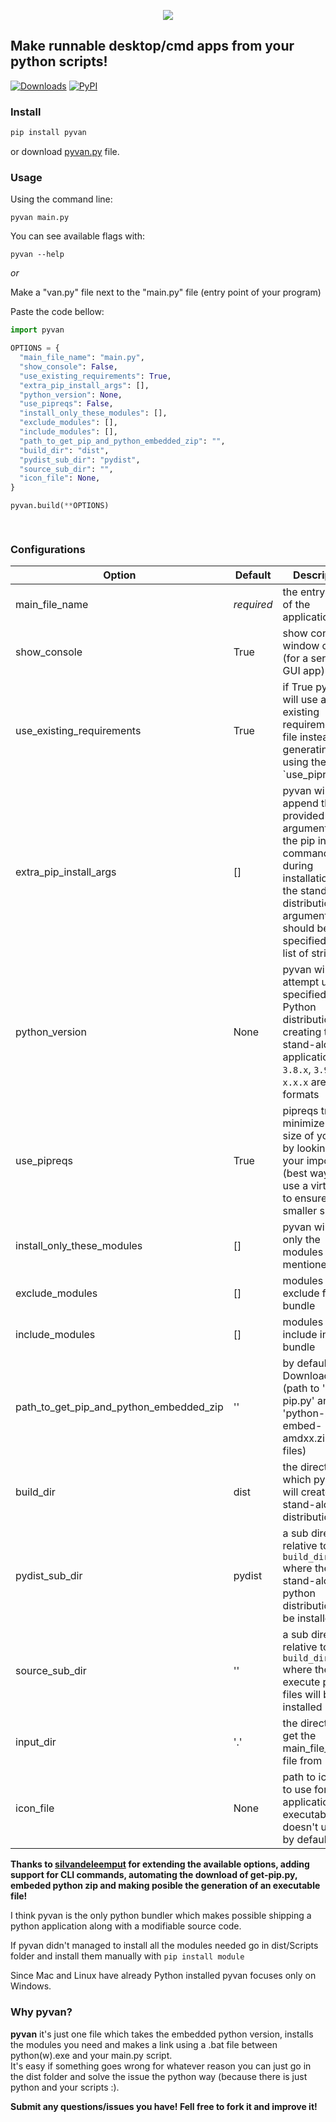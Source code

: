 <p align="center">
  <img src="pyvan.png">
</p>

<p align="center">
  <h2> Make runnable desktop/cmd apps from your python scripts!</h2>
</p>


[![Downloads](https://pepy.tech/badge/pyvan)](https://pepy.tech/project/pyvan) [![PyPI](https://img.shields.io/pypi/v/pyvan?color=blue)](https://pypi.org/project/pyvan/)


### Install
```py
pip install pyvan
```
or download [pyvan.py](https://raw.githubusercontent.com/ClimenteA/pyvan/master/src/pyvan.py) file.

### Usage

Using the command line:

`pyvan main.py`

You can see available flags with:

`pyvan --help`

*or*

Make a "van.py" file next to the "main.py" file (entry point of your program) 

Paste the code bellow:

```py
import pyvan

OPTIONS = {
  "main_file_name": "main.py",
  "show_console": False,
  "use_existing_requirements": True,
  "extra_pip_install_args": [],
  "python_version": None,
  "use_pipreqs": False,
  "install_only_these_modules": [],
  "exclude_modules": [],
  "include_modules": [],
  "path_to_get_pip_and_python_embedded_zip": "",
  "build_dir": "dist",
  "pydist_sub_dir": "pydist",
  "source_sub_dir": "",
  "icon_file": None,
}

pyvan.build(**OPTIONS)

 
```


### Configurations

**Option**|**Default**|**Description**
-----|-----|-----
main\_file\_name|*required*|the entry point of the application
show\_console|True|show console window or not (for a service or GUI app)
use\_existing\_requirements|True|if True pyvan will use an existing requirements.txt file instead of generating one using the: `use\_pipreqs
extra\_pip\_install\_args|[]|pyvan will append the provided arguments to the pip install command during installation of the stand-alone distribution.The arguments should be specified as a list of strings
python\_version|None|pyvan will attempt use the specified Python distribution for creating the stand-alone application, `3.8.x`, `3.9.1`, or `x.x.x` are valid formats
use\_pipreqs|True|pipreqs tries to minimize the size of your app by looking at your imports (best way is to use a virtualenv to ensure a smaller size
install\_only\_these\_modules|[]|pyvan will install only the modules mentioned here
exclude\_modules|[]|modules to exclude from bundle
include\_modules|[]|modules to include in the bundle
path\_to\_get\_pip\_and\_python\_embedded\_zip|''|by default is the Download path (path to 'get-pip.py' and 'python-x.x.x-embed-amdxx.zip' files)
build\_dir|dist|the directory in which pyvan will create the stand-alone distribution
pydist\_sub\_dir|pydist|a sub directory relative to `build_dir` where the stand-alone python distribution will be installed
source\_sub\_dir|''|a sub directory relative to `build_dir` where the to execute python files will be installed
input\_dir|'.'|the directory to get the main\_file\_name file from
icon\_file|None|path to icon file to use for your application executable, doesn't use one by default 




**Thanks to [silvandeleemput](https://github.com/silvandeleemput) for extending the available options, adding support for CLI commands, automating the download of get-pip.py, 
embeded python zip and making posible the generation of an executable file!**

I think pyvan is the only python bundler which makes possible shipping a python application along with a modifiable source code.


If pyvan didn't managed to install all the modules needed go in dist/Scripts folder and install them manually with `pip install module`

Since Mac and Linux have already Python installed pyvan focuses only on Windows.


### Why pyvan?

**pyvan** it's just one file which takes the embedded python version, installs the modules you need and makes a link using a .bat file between python(w).exe and your main.py script.
<br>
It's easy if something goes wrong for whatever reason you can just go in the dist folder and solve the issue the python way (because there is just python and your scripts :).


**Submit any questions/issues you have! Fell free to fork it and improve it!**
